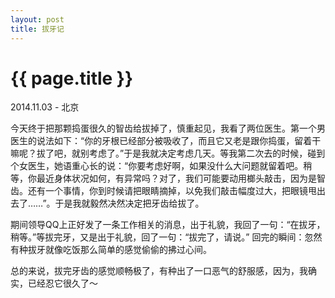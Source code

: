 ```yaml
---
layout: post
title: 拔牙记
---
```


{{ page.title }}
================

<p class="meta"> 2014.11.03 - 北京</p>

今天终于把那颗捣蛋很久的智齿给拔掉了，慎重起见，我看了两位医生。第一个男医生的说法如下：“你的牙根已经部分被吸收了，而且它又老是跟你捣蛋，留着干嘛呢？拔了吧，就别考虑了。”于是我就决定考虑几天。等我第二次去的时候，碰到个女医生，她语重心长的说：“你要考虑好啊，如果没什么大问题就留着吧。稍等，你最近身体状况如何，有异常吗？对了，我们可能要动用榔头敲击，因为是智齿。还有一个事情，你到时候请把眼睛摘掉，以免我们敲击幅度过大，把眼镜甩出去了……”。于是我就毅然决然决定把牙齿给拔了。       
    
期间领导QQ上正好发了一条工作相关的消息，出于礼貌，我回了一句：“在拔牙，稍等。”等拔完牙，又是出于礼貌，回了一句：“拔完了，请说。” 回完的瞬间：忽然有种拔牙就像吃饭那么简单的感觉偷偷的拂过心间。</p>  
      
总的来说，拔完牙齿的感觉顺畅极了，有种出了一口恶气的舒服感，因为，我确实，已经忍它很久了～ 
